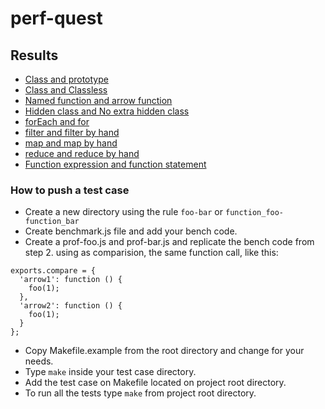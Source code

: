 # perf-quest

## Results

- [Class and prototype](class-prototype/#readme)
- [Class and Classless](class-classless/#readme)
- [Named function and arrow function](named_function-arrow_function/#readme)
- [Hidden class and No extra hidden class](hidden_class-no_extra_hidden_class/#readme)
- [forEach and for](foreach-for/#readme)
- [filter and filter by hand](filter-filter_by_hand/#readme)
- [map and map by hand](map-map_by_hand/#readme)
- [reduce and reduce by hand](reduce-reduce_by_hand/#readme)
- [Function expression and function statement](function_expression-function_statement/#readme)

### How to push a test case

- Create a new directory using the rule `foo-bar` or `function_foo-function_bar`
- Create benchmark.js file and add your bench code.
- Create a prof-foo.js and prof-bar.js and replicate the bench code from step 2.
using as comparision, the same function call, like this:

```
exports.compare = {
  'arrow1': function () {
    foo(1);
  },
  'arrow2': function () {
    foo(1);
  }
};
```

- Copy Makefile.example from the root directory and change for your needs.
- Type `make` inside your test case directory.
- Add the test case on Makefile located on project root directory.
- To run all the tests type `make` from project root directory.